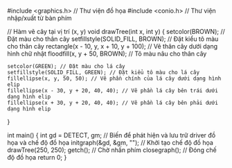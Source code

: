 #include <graphics.h> // Thư viện đồ họa
#include <conio.h>    // Thư viện nhập/xuất từ bàn phím

// Hàm vẽ cây tại vị trí (x, y)
void drawTree(int x, int y) {
    setcolor(BROWN); // Đặt màu cho thân cây
    setfillstyle(SOLID_FILL, BROWN); // Đặt kiểu tô màu cho thân cây
    rectangle(x - 10, y, x + 10, y + 100); // Vẽ thân cây dưới dạng hình chữ nhật
    floodfill(x, y + 50, BROWN); // Tô màu nâu cho thân cây

    setcolor(GREEN); // Đặt màu cho lá cây
    setfillstyle(SOLID_FILL, GREEN); // Đặt kiểu tô màu cho lá cây
    fillellipse(x, y, 50, 50); // Vẽ phần chính của lá cây dưới dạng hình elip
    fillellipse(x - 30, y + 20, 40, 40); // Vẽ phần lá cây bên trái dưới dạng hình elip
    fillellipse(x + 30, y + 20, 40, 40); // Vẽ phần lá cây bên phải dưới dạng hình elip
}

int main() {
    int gd = DETECT, gm; // Biến để phát hiện và lưu trữ driver đồ họa và chế độ đồ họa
    initgraph(&gd, &gm, ""); // Khởi tạo chế độ đồ họa
    drawTree(250, 250); 
    getch(); // Chờ nhấn phím
    closegraph(); // Đóng chế độ đồ họa
    return 0; 
}

